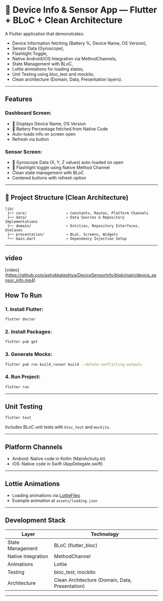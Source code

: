 # 📱 Device Info & Sensor App — Flutter + BLoC + Clean Architecture

A Flutter application that demonstrates:
- Device Information fetching (Battery %, Device Name, OS Version),
- Sensor Data (Gyroscope),
- Flashlight Toggle,
- Native Android/iOS Integration via MethodChannels,
- State Management with BLoC,
- Lottie animations for loading states,
- Unit Testing using bloc_test and mockito,
- Clean architecture (Domain, Data, Presentation layers).

---

## Features

### Dashboard Screen:
- 📱 Displays Device Name, OS Version
- 🔋 Battery Percentage fetched from Native Code
- Auto-loads info on screen open
- Refresh via button

### Sensor Screen:
- 📌 Gyroscope Data (X, Y, Z values) auto-loaded on open
- 🔦 Flashlight toggle using Native Method Channel
- Clean state management with BLoC
- Centered buttons with refresh option

---

## 📂 Project Structure (Clean Architecture)

```
lib/
 ├── core/                  → Constants, Routes, Platform Channels
 ├── data/                  → Data Sources & Repository Implementations
 ├── domain/                → Entities, Repository Interfaces, UseCases
 ├── presentation/          → BLoC, Screens, Widgets
 └── main.dart              → Dependency Injection Setup
```

---
## video
[video] (https://github.com/ashokkateshiya/DeviceSensorInfo/blob/main/device_sensor_info.mp4)
## How To Run

### 1. Install Flutter:
```bash
flutter doctor
```

### 2. Install Packages:
```bash
flutter pub get
```

### 3. Generate Mocks:
```bash
flutter pub run build_runner build --delete-conflicting-outputs
```

### 4. Run Project:
```bash
flutter run
```

---

## Unit Testing
```bash
flutter test
```

Includes BLoC unit tests with `bloc_test` and `mockito`.

---

## Platform Channels

- Android: Native code in Kotlin (MainActivity.kt)
- iOS: Native code in Swift (AppDelegate.swift)

---

## Lottie Animations

- Loading animations via [LottieFiles](https://lottiefiles.com/)
- Example animation at `assets/loading.json`

---

## Development Stack

| Layer | Technology |
|-------|------------|
| State Management | BLoC (flutter_bloc) |
| Native Integration | MethodChannel |
| Animations | Lottie |
| Testing | bloc_test, mockito |
| Architecture | Clean Architecture (Domain, Data, Presentation) |

---

